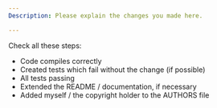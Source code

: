 ```yaml
---
Description: Please explain the changes you made here.

---
```


Check all these steps:
- Code compiles correctly
- Created tests which fail without the change (if possible)
- All tests passing
- Extended the README / documentation, if necessary
- Added myself / the copyright holder to the AUTHORS file
